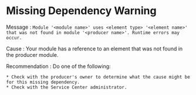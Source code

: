 # Missing Dependency Warning

Message
:   `Module '<module name>' uses <element type> '<element name>' that was not found in module '<producer name>'. Runtime errors may occur.`

Cause
:   Your module has a reference to an element that was not found in the producer module.

Recommendation
:   Do one of the following:

    * Check with the producer's owner to determine what the cause might be for this missing dependency.
    * Check with the Service Center administrator.
